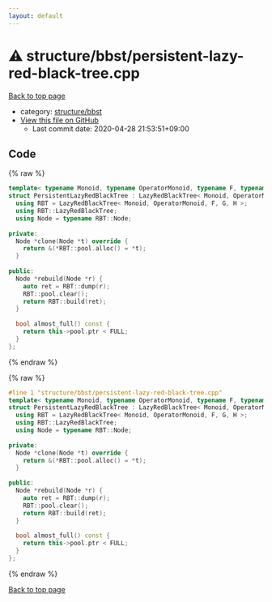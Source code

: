 ```yaml
---
layout: default
---
```


<!-- mathjax config similar to math.stackexchange -->
<script type="text/javascript" async
  src="https://cdnjs.cloudflare.com/ajax/libs/mathjax/2.7.5/MathJax.js?config=TeX-MML-AM_CHTML">
</script>
<script type="text/x-mathjax-config">
  MathJax.Hub.Config({
    TeX: { equationNumbers: { autoNumber: "AMS" }},
    tex2jax: {
      inlineMath: [ ['$','$'] ],
      processEscapes: true
    },
    "HTML-CSS": { matchFontHeight: false },
    displayAlign: "left",
    displayIndent: "2em"
  });
</script>

<script type="text/javascript" src="https://cdnjs.cloudflare.com/ajax/libs/jquery/3.4.1/jquery.min.js"></script>
<script src="https://cdn.jsdelivr.net/npm/jquery-balloon-js@1.1.2/jquery.balloon.min.js" integrity="sha256-ZEYs9VrgAeNuPvs15E39OsyOJaIkXEEt10fzxJ20+2I=" crossorigin="anonymous"></script>
<script type="text/javascript" src="../../../assets/js/copy-button.js"></script>
<link rel="stylesheet" href="../../../assets/css/copy-button.css" />


# :warning: structure/bbst/persistent-lazy-red-black-tree.cpp

<a href="../../../index.html">Back to top page</a>

* category: <a href="../../../index.html#ac1922c227762d9e573c4f7aedc86899">structure/bbst</a>
* <a href="{{ site.github.repository_url }}/blob/master/structure/bbst/persistent-lazy-red-black-tree.cpp">View this file on GitHub</a>
    - Last commit date: 2020-04-28 21:53:51+09:00




## Code

<a id="unbundled"></a>
{% raw %}
```cpp
template< typename Monoid, typename OperatorMonoid, typename F, typename G, typename H, size_t FULL = 1000 >
struct PersistentLazyRedBlackTree : LazyRedBlackTree< Monoid, OperatorMonoid, F, G, H > {
  using RBT = LazyRedBlackTree< Monoid, OperatorMonoid, F, G, H >;
  using RBT::LazyRedBlackTree;
  using Node = typename RBT::Node;
 
private:
  Node *clone(Node *t) override {
    return &(*RBT::pool.alloc() = *t);
  }
 
public:
  Node *rebuild(Node *r) {
    auto ret = RBT::dump(r);
    RBT::pool.clear();
    return RBT::build(ret);
  }
 
  bool almost_full() const {
    return this->pool.ptr < FULL;
  }
};

```
{% endraw %}

<a id="bundled"></a>
{% raw %}
```cpp
#line 1 "structure/bbst/persistent-lazy-red-black-tree.cpp"
template< typename Monoid, typename OperatorMonoid, typename F, typename G, typename H, size_t FULL = 1000 >
struct PersistentLazyRedBlackTree : LazyRedBlackTree< Monoid, OperatorMonoid, F, G, H > {
  using RBT = LazyRedBlackTree< Monoid, OperatorMonoid, F, G, H >;
  using RBT::LazyRedBlackTree;
  using Node = typename RBT::Node;
 
private:
  Node *clone(Node *t) override {
    return &(*RBT::pool.alloc() = *t);
  }
 
public:
  Node *rebuild(Node *r) {
    auto ret = RBT::dump(r);
    RBT::pool.clear();
    return RBT::build(ret);
  }
 
  bool almost_full() const {
    return this->pool.ptr < FULL;
  }
};

```
{% endraw %}

<a href="../../../index.html">Back to top page</a>

